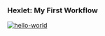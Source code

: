 ### Hexlet: My First Workflow

[![hello-world](https://github.com/lizasolomyannik/hexlet-my-first-workflow/actions/workflows/hello-world.yml/badge.svg)](https://github.com/lizasolomyannik/hexlet-my-first-workflow/actions/workflows/hello-world.yml)